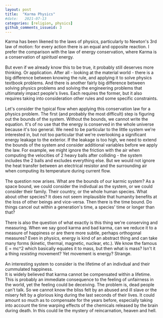 ```yaml
---
layout: post
title:  "Karma Physics"
#date:   2021-07-13
categories: [religion, physics]
github_comments_issueid: 3
---
```

Karma has been likened to the laws of physics, particularly to Newton's 3rd law of motion: for every action there is an equal and opposite reaction.
I prefer the comparison with the law of energy conservation, where Karma is a conservation of *spiritual* energy. \
\
But even if we already know this to be true, it probably still deserves more thinking. Or application.
After all - looking at the material world - there is a big difference between knowing the rule, and applying it to solve physics textbook problems.
And there is another fairly big difference between solving physics problems and solving the engineering problems that ultimately impact people's lives.
Each requires the former, but it also requires taking into consideration other rules and some specific constraints. \
\
Let's consider the typical flow when applying this conservation law for a physics problem. The first (and probably the most difficult) step is figuring out the bounds of the system.
Without the bounds, we cannot write the equation. It's of no use that the energy is conserved in the whole universe because it's too general.
We need to be particular to the little system we're interested in, but not too particular that we're overlooking a significant energy leakage to the exterior.
If the leakage is too high, we need to extend the bounds of the system and consider additional variables before we apply the law.
For example, we might ignore the friction with the air when computing the velocities of 2 heavy balls after colliding - the system includes the 2 balls and excludes everything else.
But we would not ignore the heat transfer between an electrical resistor and the surrounding air when computing its temperature during current flow.\
\
The question now arises. What are the bounds of our karmic system? As a space bound, we could consider the indivdual as the system, or we could consider their family.
Their country, or the whole human species. What about other species? It does not seem implausible that humanity benefits at the loss of other beings and vice-versa.
Then there is the time bound. Do things cancel out within a generation's time, a species' time or longer than that? \
\
There is also the question of what exactly is this thing we're conserving and measuring.
When we say good karma and bad karma, can we reduce it to a measure of happiness or are there more subtle, perhaps orthogonal measures?
Even in physics, energy is kind of an abstract thing and can take many forms (kinetic, thermal, magnetic, nuclear, etc.).
We know the famous E = mc^2 which basically equates it to mass, but then what is mass? Isn't it a thing *resisting* movement? Yet movement is energy? Strange. \
\
An interesting system to consider is the lifetime of an indivdual and their cummulated happiness. \
It is widely believed that karma cannot be compensated within a lifetime.
This is probably an immediate consequence to the feeling of unfairness in the world, yet the feeling could be deceiving. The problem is, dead people can't talk.
So we cannot know the bliss felt by an abused and ill slave or the misery felt by a glorious king during the last seconds of their lives.
It could amount so much as to compensate for the years before, especially taking into account the time warping effects of the chemicals released by the brain during death.
In this could lie the mystery of reincarnation, heaven and hell.
